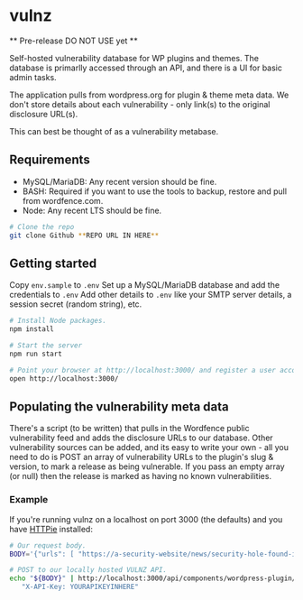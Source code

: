 # vulnz

** Pre-release DO NOT USE yet **

Self-hosted vulnerability database for WP plugins and themes. The database is primarlly accessed through an API, and there is a UI for basic admin tasks.

The application pulls from wordpress.org for plugin & theme meta data. We don't store details about each vulnerability - only link(s) to the original disclosure URL(s).

This can best be thought of as a vulnerability metabase.

## Requirements

* MySQL/MariaDB: Any recent version should be fine.
* BASH: Required if you want to use the tools to backup, restore and pull from wordfence.com.
* Node: Any recent LTS should be fine.

```bash
# Clone the repo
git clone Github **REPO URL IN HERE**

```

## Getting started

Copy `env.sample` to `.env`
Set up a MySQL/MariaDB database and add the credentials to `.env`
Add other details to `.env` like your SMTP server details, a session secret (random string), etc.

```bash
# Install Node packages.
npm install

# Start the server
npm run start

# Point your browser at http://localhost:3000/ and register a user account.
open http://localhost:3000/
```

## Populating the vulnerability meta data

There's a script (to be written) that pulls in the Wordfence public vulnerability feed and adds the disclosure URLs to our database. Other vulnerability sources can be added, and its easy to write your own - all you need to do is POST an array of vulnerability URLs to the plugin's slug & version, to mark a release as being vulnerable. If you pass an empty array (or null) then the release is marked as having no known vulnerabilities.

### Example

If you're running vulnz on a localhost on port 3000 (the defaults) and you have [HTTPie](https://httpie.io/) installed:

```bash
# Our request body.
BODY='{"urls": [ "https://a-security-website/news/security-hole-found-in-woo-1-2-3/ ] }'

# POST to our locally hosted VULNZ API.
echo "${BODY}" | http://localhost:3000/api/components/wordpress-plugin/woocommerce/1.2.3 \
   "X-API-Key: YOURAPIKEYINHERE"
```


